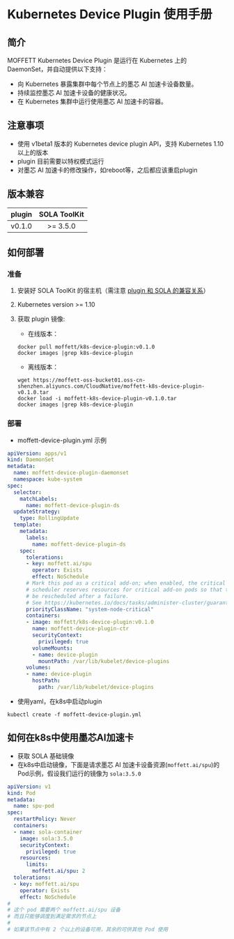 # Kubernetes Device Plugin 使用手册

## 简介 

MOFFETT Kubernetes Device Plugin 是运行在 Kubernetes 上的 DaemonSet，并自动提供以下支持：
* 向 Kubernetes 暴露集群中每个节点上的墨芯 AI 加速卡设备数量。
* 持续监控墨芯 AI 加速卡设备的健康状况。
* 在 Kubernetes 集群中运行使用墨芯 AI 加速卡的容器。

## 注意事项

  * 使用 v1beta1 版本的 Kubernetes device plugin API，支持 Kubernetes 1.10 以上的版本
  * plugin 目前需要以特权模式运行
  * 对墨芯 AI 加速卡的修改操作，如reboot等，之后都应该重启plugin

## 版本兼容

| plugin | SOLA ToolKit |
| :----: | :----------: |
| v0.1.0 |   >= 3.5.0   |

## 如何部署

### 准备

  1. 安装好 SOLA ToolKit 的宿主机（需注意 [plugin 和 SOLA 的兼容关系](#版本兼容)）

  2. Kubernetes version >= 1.10

  3. 获取 plugin 镜像:

     * 在线版本：

      ```shell
      docker pull moffett/k8s-device-plugin:v0.1.0
      docker images |grep k8s-device-plugin
      ```

     * 离线版本：

     ```shell
     wget https://moffett-oss-bucket01.oss-cn-shenzhen.aliyuncs.com/CloudNative/moffett-k8s-device-plugin-v0.1.0.tar
     docker load -i moffett-k8s-device-plugin-v0.1.0.tar
     docker images |grep k8s-device-plugin
     ```

### 部署

*  moffett-device-plugin.yml 示例

```yaml
apiVersion: apps/v1
kind: DaemonSet
metadata:
  name: moffett-device-plugin-daemonset
  namespace: kube-system
spec:
  selector:
    matchLabels:
      name: moffett-device-plugin-ds
  updateStrategy:
    type: RollingUpdate
  template:
    metadata:
      labels:
        name: moffett-device-plugin-ds
    spec:
      tolerations:
      - key: moffett.ai/spu
        operator: Exists
        effect: NoSchedule
      # Mark this pod as a critical add-on; when enabled, the critical add-on
      # scheduler reserves resources for critical add-on pods so that they can
      # be rescheduled after a failure.
      # See https://kubernetes.io/docs/tasks/administer-cluster/guaranteed-scheduling-critical-addon-pods/
      priorityClassName: "system-node-critical"
      containers:
      - image: moffett/k8s-device-plugin:v0.1.0
        name: moffett-device-plugin-ctr
        securityContext:
          privileged: true
        volumeMounts:
        - name: device-plugin
          mountPath: /var/lib/kubelet/device-plugins
      volumes:
      - name: device-plugin
        hostPath:
          path: /var/lib/kubelet/device-plugins
```

*  使用yaml，在k8s中启动plugin

```shell
kubectl create -f moffett-device-plugin.yml
```

## 如何在k8s中使用墨芯AI加速卡

*  获取 SOLA 基础镜像
*  在k8s中启动镜像，下面是请求墨芯 AI 加速卡设备资源(`moffett.ai/spu`)的Pod示例，假设我们运行的镜像为 `sola:3.5.0`

```yaml
apiVersion: v1
kind: Pod
metadata:
  name: spu-pod
spec:
  restartPolicy: Never
  containers:
  - name: sola-container
    image: sola:3.5.0
    securityContext:
      privileged: true
    resources:
      limits:
        moffett.ai/spu: 2
  tolerations:
  - key: moffett.ai/spu
    operator: Exists
    effect: NoSchedule
#
# 这个 pod 需要两个 moffett.ai/spu 设备
# 而且只能够调度到满足需求的节点上
#
# 如果该节点中有 2 个以上的设备可用，其余的可供其他 Pod 使用
```
